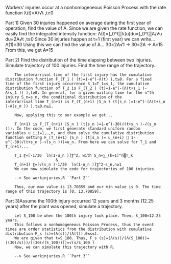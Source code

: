 Workers’ injuries occur at a nonhomogeneous Poisson Process with the rate function 
λ(t)=A/√t  ,t≥0

Part 1) Given 30 injuries happened on average during the first year of operation, find the value of A.
        Since we are given the rate function, we can easily find the integrated intensity function:
        Λ(t)=∫_0^t▒λ(u)du=∫_0^t▒A/√u  du=2A√t   ,t≥0
        Since 30 injuries happen at t=1 (first year) we can write...
        Λ(1)=30
        Using this we can find the value of A...
        30=2A√1  → 30=2A → A=15
        From this, we get A=15

Part 2) Find the distribution of the time elapsing between two injuries. Simulate trajectory of 100 injuries. Find the time range of the trajectory.

        The interarrival time of the first injury has the cumulative distribution function F_(T_1 ) (t)=1-e^(-Λ(t) ),t≥0. For a fixed         time of the first injury occurrence S_1=T_1=s_1, the cumulative distribution function of T_2 is F_(T_2 ) (t)=1-e^(-(Λ(t+s_1 )-         Λ(s_1 )) ),t≥0. In general, for a given waiting time for the n^th  injury S_n=s_n, the conditional distribution of the                 interarrival time T_(n+1) is F_(T_(n+1) |S_n ) (t│s_n )=1-e^(-(Λ(t+s_n )-Λ(s_n )) ),t≥0,n≥1.

        Now, applying this to our example we get...

        T_(n+1) is F_(T_(n+1) |S_n ) (t│s_n )=1-e^(-30(√(t+s_n )-√(s_n ))). In the code, we first generate standard uniform random             variables u_i,i=1,…,n, and then solve the cumulative distribution function setting F_(T_(n+1) |S_n ) (t│s_n )= u_(n+i)  1-           e^(-30(√(t+s_n )-√(s_n )))=u_n. From here we can solve for T_1 and T_(n+1)...

        T_1 〖=[-1/30  ln⁡(1-u_n )]〗^2, with S_n=∑_(k=1)^n▒T_k 
                          &
        T_(n+1) 〖=[√(s_n )-1/30  ln⁡(1-u_n )]〗^2-s_n,n≥1
        We can now simulate the code for trajectories of 100 injuries.
        
        --> See workinjuries.R ``Part 2``

        Thus, our max value is 13.70859 and our min value is 0. The time range of this trajectory is [0, 13.70859].

Part 3)Assume the 100th injury occurred 12 years and 3 months (12.25 years) after the plant was opened, simulate a trajectory.

        Let S_100 be when the 100th injury took place. Then, S_100=12.25 years.
        This follows a nonhomogeneous Poisson Process, thus the event times are order statistics from the distribution with cumulative         distribution F_s (s)=(Λ(s))/(Λ(t)),0≤s≤t.
        We are given that t=S_100. Thus, F_s (s)=(Λ(s))/(Λ(S_100))=((30(√s)))/((30(√(S_100))))=√(s/S_100 )
        Now, we can simulate this trajectory with R.

        --> See workinjuries.R ``Part 3``
